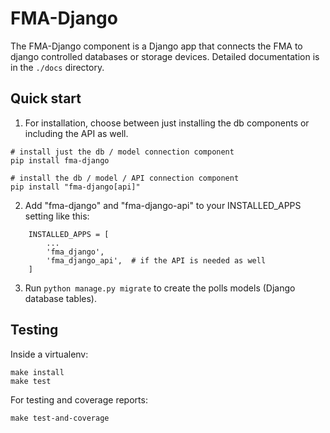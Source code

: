 # FMA-Django

The FMA-Django component is a Django app that connects the FMA to django controlled databases or storage devices.
Detailed documentation is in the `./docs` directory.

Quick start
-----------
1. For installation, choose between just installing the db components or including the API as well.

```console
# install just the db / model connection component
pip install fma-django

# install the db / model / API connection component
pip install "fma-django[api]"
```

2. Add "fma-django" and "fma-django-api" to your INSTALLED_APPS setting like this:
```
    INSTALLED_APPS = [
        ...
        'fma_django',
        'fma_django_api',  # if the API is needed as well
    ]
```


3. Run ``python manage.py migrate`` to create the polls models (Django database tables).


Testing
-------

Inside a virtualenv:
```
make install
make test
```

For testing and coverage reports:
```
make test-and-coverage
```
